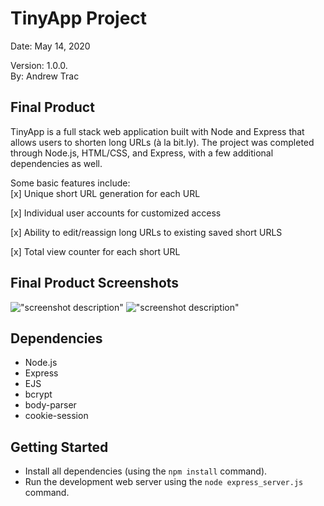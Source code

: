 # TinyApp Project  
Date: May 14, 2020  

Version: 1.0.0.  
By: Andrew Trac  


## Final Product  
  

TinyApp is a full stack web application built with Node and Express that allows users to shorten long URLs (à la bit.ly). The project was completed through Node.js, HTML/CSS, and Express, with a few additional dependencies as well.  


Some basic features include:  
[x]  Unique short URL generation for each URL  

[x]  Individual user accounts for customized access  

[x]  Ability to edit/reassign long URLs to existing saved short URLS  

[x]  Total view counter for each short URL  
  

## Final Product Screenshots

!["screenshot description"](#)
!["screenshot description"](#)

## Dependencies

- Node.js
- Express
- EJS
- bcrypt
- body-parser
- cookie-session


## Getting Started

- Install all dependencies (using the `npm install` command).
- Run the development web server using the `node express_server.js` command.